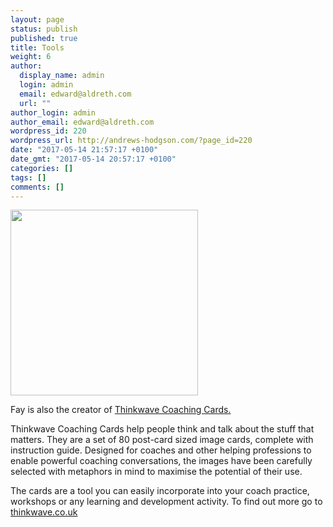 ```yaml
---
layout: page
status: publish
published: true
title: Tools
weight: 6
author:
  display_name: admin
  login: admin
  email: edward@aldreth.com
  url: ""
author_login: admin
author_email: edward@aldreth.com
wordpress_id: 220
wordpress_url: http://andrews-hodgson.com/?page_id=220
date: "2017-05-14 21:57:17 +0100"
date_gmt: "2017-05-14 20:57:17 +0100"
categories: []
tags: []
comments: []
---
```


<p><a href="http://andrews-hodgson.com/wp-content/uploads/2017/05/Home-page-image.jpg"><img class="size-medium wp-image-228 alignright" src="http://andrews-hodgson.com/wp-content/uploads/2017/05/Home-page-image-300x297.jpg" alt="" width="300" height="297" /></a></p>
<p>Fay is also the creator of <a href="http://www.thinkwave.co.uk/" target="_blank" rel="noopener noreferrer">Thinkwave Coaching Cards.</a></p>
<p>Thinkwave Coaching Cards help people think and talk about the stuff that matters.  They are a set of 80 post-card sized image cards, complete with instruction guide.  Designed for coaches and other helping professions to enable powerful coaching conversations, the images have been carefully selected with metaphors in mind to maximise the potential of their use.</p>
<p>The cards are a tool you can easily incorporate into your coach practice, workshops or any learning and development activity.  To find out more go to <a href="http://www.thinkwave.co.uk/" target="_blank" rel="noopener noreferrer">thinkwave.co.uk</a></p>
